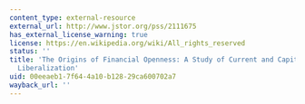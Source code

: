 ```yaml
---
content_type: external-resource
external_url: http://www.jstor.org/pss/2111675
has_external_license_warning: true
license: https://en.wikipedia.org/wiki/All_rights_reserved
status: ''
title: 'The Origins of Financial Openness: A Study of Current and Capital Account
  Liberalization'
uid: 00eeaeb1-7f64-4a10-b128-29ca600702a7
wayback_url: ''
---
```


